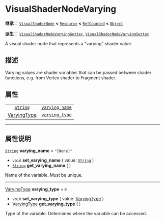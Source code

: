 <!-- ⚠ 请勿编辑本文件 ⚠ -->
<!-- 本文档使用脚本从 WeDot 引擎源码仓库生成。 -->
<!-- 生成脚本：https://github.com/WeDot-Engine/WeDot/tree/master/doc/tools/make_md.py； -->
<!-- 原文件：https://github.com/WeDot-Engine/WeDot/tree/master/doc/classes/VisualShaderNodeVarying.xml。 -->

<div id="_class_visualshadernodevarying"></div>

# VisualShaderNodeVarying

**继承：** [`VisualShaderNode`](class_visualshadernode.md) **<** [`Resource`](class_resource.md) **<** [`RefCounted`](class_refcounted.md) **<** [`Object`](class_object.md)

**派生：** [`VisualShaderNodeVaryingGetter`](class_visualshadernodevaryinggetter.md), [`VisualShaderNodeVaryingSetter`](class_visualshadernodevaryingsetter.md)

A visual shader node that represents a "varying" shader value.

## 描述

Varying values are shader variables that can be passed between shader functions, e.g. from Vertex shader to Fragment shader.

## 属性

|||
|:-:|:--|
| [`String`](class_string.md)                   | [`varying_name`](class_visualshadernodevarying.md#class_visualshadernodevarying_property_varying_name) | ``"[None]"`` |
| [VaryingType](#enum_visualshader_varyingtype) | [`varying_type`](class_visualshadernodevarying.md#class_visualshadernodevarying_property_varying_type) | ``0``        |

<!-- rst-class:: classref-section-separator -->

---

## 属性说明

<div id="_class_visualshadernodevarying_property_varying_name"></div>

[`String`](class_string.md) **varying_name** = ``"[None]"`` <div id="class_visualshadernodevarying_property_varying_name"></div>

- `void` **set_varying_name** ( value: [`String`](class_string.md) )
- [`String`](class_string.md) **get_varying_name** ( )

Name of the variable. Must be unique.

<!-- rst-class:: classref-item-separator -->

---

<div id="_class_visualshadernodevarying_property_varying_type"></div>

[VaryingType](#enum_visualshader_varyingtype) **varying_type** = ``0`` <div id="class_visualshadernodevarying_property_varying_type"></div>

- `void` **set_varying_type** ( value: [VaryingType](#enum_visualshader_varyingtype) )
- [VaryingType](#enum_visualshader_varyingtype) **get_varying_type** ( )

Type of the variable. Determines where the variable can be accessed.

[^virtual]: 本方法通常需要用户覆盖才能生效。
[^const]: 本方法无副作用，不会修改该实例的任何成员变量。
[^vararg]: 本方法除了能接受在此处描述的参数外，还能够继续接受任意数量的参数。
[^constructor]: 本方法用于构造某个类型。
[^static]: 调用本方法无需实例，可直接使用类名进行调用。
[^operator]: 本方法描述的是使用本类型作为左操作数的有效运算符。
[^bitfield]: 这个值是由下列位标志构成位掩码的整数。
[^void]: 无返回值。
